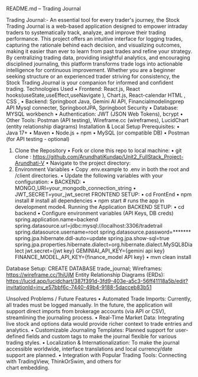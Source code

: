 README.md – Trading Journal 

Trading Journal:-
An essential tool for every trader's journey, the Stock Trading Journal is a web-based application designed to empower intraday traders to systematically track, analyze, and improve their trading performance. This project offers an intuitive interface for logging trades, capturing the rationale behind each decision, and visualizing outcomes, making it easier than ever to learn from past trades and refine your strategy. By centralizing trading data, providing insightful analytics, and encouraging disciplined journaling, this platform transforms trade logs into actionable intelligence for continuous improvement. Whether you are a beginner seeking structure or an experienced trader striving for consistency, the Stock Trading Journal is your companion for informed and confident trading.
Technologies Used
•	Frontend: React.js, 
React hooks(useState,useEffect,useNavigate ),
Chart.js,
React-calendar
HTML ,
CSS ,
•	Backend: Springboot 
Java,
Gemini AI API,
Financialmodelingprep API
Mysql connecter,
SpringbootJPA,
Springboot Security
•	Database: MYSQL workbench
•	Authentication: JWT (JSON Web Tokens), bcrypt
•	Other Tools: Postman (API testing), Wireframe.cc (wireframes), LucidChart (entity relationship diagrams)
Installation & Local Setup
Prerequisites:
•	Java 17+
•	Maven
•	Node.js + npm
•	MySQL (or compatible DB)
•	Postman (for API testing - optional)
1. Clone the Repository
•	Fork or clone this repo to local machine:
•	git clone : https://github.com/ArundhatiKundap/Unit2_FullStack_Project-Arundhati-V
•	Navigate to the project directory:
2. Environment Variables
•	Copy .env.example to .env in both the root and /client directories.
•	Update the following variables with your configuration:
•	BACKEND:
•	MONGO_URI=your_mongodb_connection_string
•	JWT_SECRET=your_jwt_secret
FRONTEND SETUP:
•	cd FrontEnd
•	npm install            # install all dependencies
•	npm start              # runs the app in development mode4. Running the Application
BACKEND SETUP:
•	cd backend
•	Configure environment variables (API Keys, DB creds)
spring.application.name=backend
spring.datasource.url=jdbc:mysql://localhost:3306/tradetrail
spring.datasource.username=root
spring.datasource.password=*******
spring.jpa.hibernate.ddl-auto=update
spring.jpa.show-sql=true
spring.jpa.properties.hibernate.dialect=org.hibernate.dialect.MySQL8Dialect
jwt.secret={jwt key}
GEMINIAI_API_KEY={gemini api key}
FINANCE_MODEL_API_KEY={finance_model API key}
•	mvn clean install

Database Setup: 
          CREATE DATABASE trade_journal;
Wireframes:
https://wireframe.cc/1hiUjM
Entity Relationship Diagrams (ERDs):
https://lucid.app/lucidchart/387f391d-3fd9-403e-a5c3-56ff41118a5b/edit?invitationId=inv_e57bbf6c-7440-49b4-9188-5dacceb83b51

Unsolved Problems / Future Features
•	Automated Trade Imports: Currently, all trades must be logged manually. In the future, the application will support direct imports from brokerage accounts (via API or CSV), streamlining the journaling process.
•	Real-Time Market Data: Integrating live stock and options data would provide richer context to trade entries and analytics.
•	Customizable Journaling Templates: Planned support for user-defined fields and custom tags to make the journal flexible for various trading styles.
•	Localization & Internationalization: To make the journal accessible worldwide, interface translations and local currency/date support are planned.
•	Integration with Popular Trading Tools: Connecting with TradingView, ThinkOrSwim, and others for  
chart embedding.

